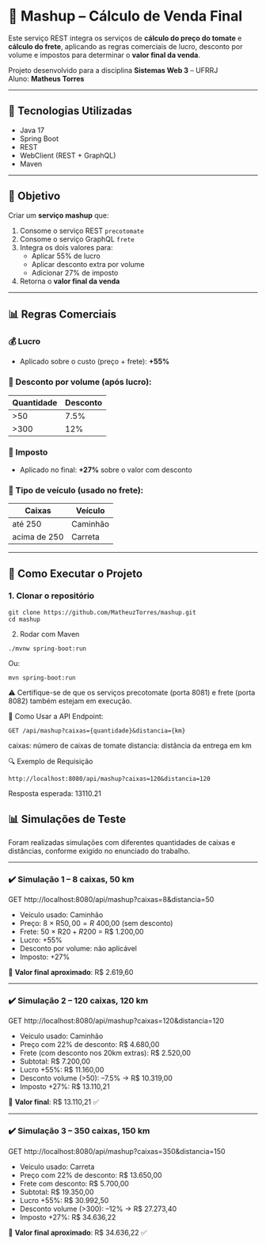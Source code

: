 # 🧮 Mashup – Cálculo de Venda Final

Este serviço REST integra os serviços de **cálculo do preço do tomate** e **cálculo do frete**, aplicando as regras comerciais de lucro, desconto por volume e impostos para determinar o **valor final da venda**.

Projeto desenvolvido para a disciplina **Sistemas Web 3** – UFRRJ  
Aluno: **Matheus Torres**

---

## 🧰 Tecnologias Utilizadas

- Java 17
- Spring Boot
- REST
- WebClient (REST + GraphQL)
- Maven

---

## 🎯 Objetivo

Criar um **serviço mashup** que:

1. Consome o serviço REST `precotomate`
2. Consome o serviço GraphQL `frete`
3. Integra os dois valores para:
   - Aplicar 55% de lucro
   - Aplicar desconto extra por volume
   - Adicionar 27% de imposto
4. Retorna o **valor final da venda**

---

## 📊 Regras Comerciais

### 💰 Lucro
- Aplicado sobre o custo (preço + frete): **+55%**

### 🎁 Desconto por volume (após lucro):
| Quantidade | Desconto |
|------------|----------|
| >50        | 7.5%     |
| >300       | 12%      |

### 💸 Imposto
- Aplicado no final: **+27%** sobre o valor com desconto

### 🚛 Tipo de veículo (usado no frete):
| Caixas      | Veículo  |
|-------------|----------|
| até 250     | Caminhão |
| acima de 250| Carreta  |

---

## 🚀 Como Executar o Projeto

### 1. Clonar o repositório

```
git clone https://github.com/MatheuzTorres/mashup.git
cd mashup
```
2. Rodar com Maven
```
./mvnw spring-boot:run
```
Ou:
```
mvn spring-boot:run
```
⚠️ Certifique-se de que os serviços precotomate (porta 8081) e frete (porta 8082) também estejam em execução.

📲 Como Usar a API
Endpoint:
```
GET /api/mashup?caixas={quantidade}&distancia={km}
```
caixas: número de caixas de tomate
distancia: distância da entrega em km

🔍 Exemplo de Requisição
```
http://localhost:8080/api/mashup?caixas=120&distancia=120
````
Resposta esperada:
13110.21

## 📊 Simulações de Teste

Foram realizadas simulações com diferentes quantidades de caixas e distâncias, conforme exigido no enunciado do trabalho.

---

### ✔️ Simulação 1 – 8 caixas, 50 km

GET http://localhost:8080/api/mashup?caixas=8&distancia=50

- Veículo usado: Caminhão
- Preço: 8 × R$50,00 = R$ 400,00 (sem desconto)
- Frete: 50 × R$20 + R$200 = R$ 1.200,00
- Lucro: +55%
- Desconto por volume: não aplicável
- Imposto: +27%

🧾 **Valor final aproximado**: R$ 2.619,60

---

### ✔️ Simulação 2 – 120 caixas, 120 km

GET http://localhost:8080/api/mashup?caixas=120&distancia=120

- Veículo usado: Caminhão
- Preço com 22% de desconto: R$ 4.680,00
- Frete (com desconto nos 20km extras): R$ 2.520,00
- Subtotal: R$ 7.200,00
- Lucro +55%: R$ 11.160,00
- Desconto volume (>50): –7.5% → R$ 10.319,00
- Imposto +27%: R$ 13.110,21

🧾 **Valor final**: R$ 13.110,21 ✅

---

### ✔️ Simulação 3 – 350 caixas, 150 km

GET http://localhost:8080/api/mashup?caixas=350&distancia=150

- Veículo usado: Carreta
- Preço com 22% de desconto: R$ 13.650,00
- Frete com desconto: R$ 5.700,00
- Subtotal: R$ 19.350,00
- Lucro +55%: R$ 30.992,50
- Desconto volume (>300): –12% → R$ 27.273,40
- Imposto +27%: R$ 34.636,22

🧾 **Valor final aproximado**: R$ 34.636,22 ✅
